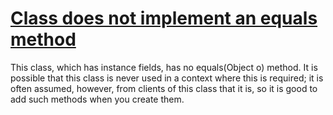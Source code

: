 # [Class does not implement an equals method](http://fb-contrib.sourceforge.net/bugdescriptions.html#IMC_IMMATURE_CLASS_NO_EQUALS)

This class, which has instance fields, has no equals(Object o) method. It is possible that this
    		class is never used in a context where this is required; it is often assumed, however, from clients
    		of this class that it is, so it is good to add such methods when you create them.